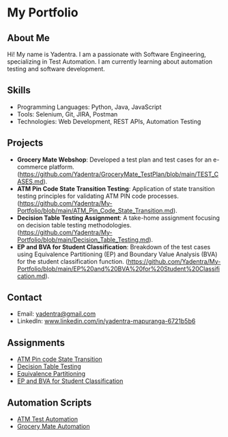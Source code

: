 # My Portfolio
## About Me
Hi! My name is Yadentra. I am a passionate with Software Engineering, specializing in Test Automation. I am currently learning about automation testing and software development.
## Skills
- Programming Languages: Python, Java, JavaScript
- Tools: Selenium, Git, JIRA, Postman
- Technologies: Web Development, REST APIs, Automation Testing
## Projects
- **Grocery Mate Webshop**: Developed a test plan and test cases for an e-commerce platform. (https://github.com/Yadentra/GroceryMate_TestPlan/blob/main/TEST_CASES.md).
- **ATM Pin Code State Transition Testing**: Application of state transition testing principles for validating ATM PIN code processes.
(https://github.com/Yadentra/My-Portfolio/blob/main/ATM_Pin_Code_State_Transition.md).
- **Decision Table Testing Assignment**: A take-home assignment focusing on decision table testing methodologies.
(https://github.com/Yadentra/My-Portfolio/blob/main/Decision_Table_Testing.md).
- **EP and BVA for Student Classification**: Breakdown of the test cases using Equivalence Partitioning (EP) and Boundary Value Analysis (BVA) for the student classification function.
(https://github.com/Yadentra/My-Portfolio/blob/main/EP%20and%20BVA%20for%20Student%20Classification.md). 
## Contact
- Email: yadentra@gmail.com
- LinkedIn: www.linkedin.com/in/yadentra-mapuranga-6721b5b6
## Assignments
- [ATM Pin code State Transition](https://github.com/Yadentra/My-Portfolio/blob/main/ATM_Pin_Code_State_Transition.md)
- [Decision Table Testing](https://github.com/Yadentra/My-Portfolio/blob/main/Decision_Table_Testing.md)
- [Equivalence Partitioning](https://github.com/Yadentra/My-Portfolio/blob/main/Equivalence_Partitioning.md)
- [EP and BVA for Student Classification](https://github.com/Yadentra/My-Portfolio/blob/main/EP%20and%20BVA%20for%20Student%20Classification.md)
## Automation Scripts
- [ATM Test Automation](Automation/ATM_TestAutomation.py)
- [Grocery Mate Automation](Automation/GroceryMate_Automation.java)

